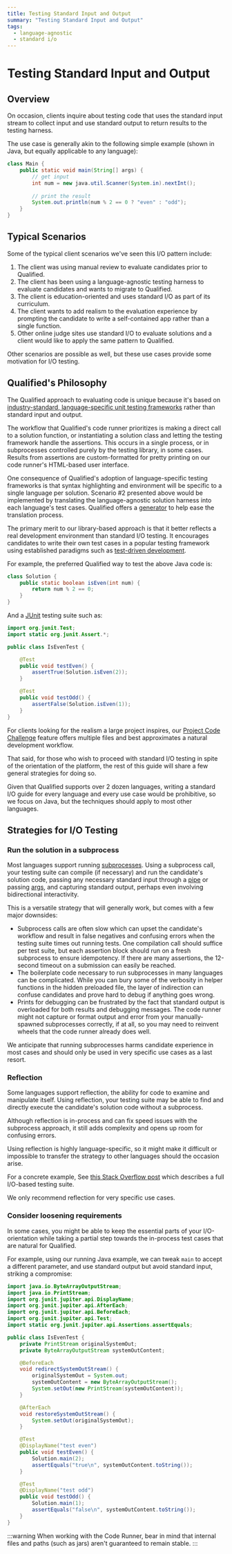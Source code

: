 ```yaml
---
title: Testing Standard Input and Output
summary: "Testing Standard Input and Output"
tags:
  - language-agnostic
  - standard i/o
---
```


# Testing Standard Input and Output

## Overview

On occasion, clients inquire about testing code that uses the standard input stream to collect input and use standard output to return results to the testing harness.

The use case is generally akin to the following simple example (shown in Java, but equally applicable to any language):

```java
class Main {
    public static void main(String[] args) {
        // get input
        int num = new java.util.Scanner(System.in).nextInt(); 
       
        // print the result
        System.out.println(num % 2 == 0 ? "even" : "odd"); 
    }
}
```

## Typical Scenarios

Some of the typical client scenarios we've seen this I/O pattern include:

1. The client was using manual review to evaluate candidates prior to Qualified.
2. The client has been using a language-agnostic testing harness to evaluate candidates and wants to migrate to Qualified.
3. The client is education-oriented and uses standard I/O as part of its curriculum.
4. The client wants to add realism to the evaluation experience by prompting the candidate to write a self-contained app rather than a single function.
5. Other online judge sites use standard I/O to evaluate solutions and a client would like to apply the same pattern to Qualified.

Other scenarios are possible as well, but these use cases provide some motivation for I/O testing.

## Qualified's Philosophy

The Qualified approach to evaluating code is unique because it's based on [industry-standard, language-specific unit testing frameworks](http://localhost:8080/reference/languages) rather than standard input and output.

The workflow that Qualified's code runner prioritizes is making a direct call to a solution function, or instantiating a solution class and letting the testing framework handle the assertions. This occurs in a single process, or in subprocesses controlled purely by the testing library, in some cases. Results from assertions are custom-formatted for pretty printing on our code runner's HTML-based user interface.

One consequence of Qualified's adoption of language-specific testing frameworks is that syntax highlighting and environment will be specific to a single language per solution. Scenario #2 presented above would be implemented by translating the language-agnostic solution harness into each language's test cases. Qualified offers a [generator](http://localhost:8080/reference/features/challenges/code/language-generator) to help ease the translation process.

The primary merit to our library-based approach is that it better reflects a real development environment than standard I/O testing. It encourages candidates to write their own test cases in a popular testing framework using established paradigms such as [test-driven development](https://en.wikipedia.org/wiki/Test-driven_development).

For example, the preferred Qualified way to test the above Java code is:

```java
class Solution {
    public static boolean isEven(int num) {
        return num % 2 == 0;
    }
}
```

And a [JUnit](https://en.wikipedia.org/wiki/JUnit) testing suite such as:

```java
import org.junit.Test;
import static org.junit.Assert.*;

public class IsEvenTest {

    @Test
    public void testEven() {
        assertTrue(Solution.isEven(2));
    }

    @Test
    public void testOdd() {
        assertFalse(Solution.isEven(1));
    }
}
```

For clients looking for the realism a large project inspires, our [Project Code Challenge](http://localhost:8080/creating-content/challenges/challenge-types/#project-code-challenges) feature offers multiple files and best approximates a natural development workflow.

That said, for those who wish to proceed with standard I/O testing in spite of the orientation of the platform, the rest of this guide will share a few general strategies for doing so.

Given that Qualified supports over 2 dozen languages, writing a standard I/O guide for every language and every use case would be prohibitive, so we focus on Java, but the techniques should apply to most other languages.

## Strategies for I/O Testing

### Run the solution in a subprocess

Most languages support running [subprocesses](https://en.wikipedia.org/wiki/Subprocess). Using a subprocess call, your testing suite can compile (if necessary) and run the candidate's solution code, passing any necessary standard input through a [pipe](https://en.wikipedia.org/wiki/Pipe) or passing [args](https://en.wikipedia.org/wiki/Command-line_interface#Arguments), and capturing standard output, perhaps even involving bidirectional interactivity.

This is a versatile strategy that will generally work, but comes with a few major downsides:

- Subprocess calls are often slow which can upset the candidate's workflow and result in false negatives and confusing errors when the testing suite times out running tests. One compilation call should suffice per test suite, but each assertion block should run on a fresh subprocess to ensure idempotency. If there are many assertions, the 12-second timeout on a submission can easily be reached.
- The boilerplate code necessary to run subprocesses in many languages can be complicated. While you can bury some of the verbosity in helper functions in the hidden preloaded file, the layer of indirection can confuse candidates and prove hard to debug if anything goes wrong.
- Prints for debugging can be frustrated by the fact that standard output is overloaded for both results and debugging messages. The code runner might not capture or format output and error from your manually-spawned subprocesses correctly, if at all, so you may need to reinvent wheels that the code runner already does well.

We anticipate that running subprocesses harms candidate experience in most cases and should only be used in very specific use cases as a last resort.

### Reflection

Some languages support reflection, the ability for code to examine and manipulate itself. Using reflection, your testing suite may be able to find and directly execute the candidate's solution code without a subprocess.

Although reflection is in-process and can fix speed issues with the subprocess approach, it still adds complexity and opens up room for confusing errors.

Using reflection is highly language-specific, so it might make it difficult or impossible to transfer the strategy to other languages should the occasion arise.

For a concrete example, See [this Stack Overflow post](https://stackoverflow.com/questions/46173987/how-to-test-a-simple-command-line-application-in-java-using-junit/46173988#46173988) which describes a full I/O-based testing suite.

We only recommend reflection for very specific use cases.

### Consider loosening requirements

In some cases, you might be able to keep the essential parts of your I/O-orientation while taking a partial step towards the in-process test cases that are natural for Qualified.

For example, using our running Java example, we can tweak `main` to accept a different parameter, and use standard output but avoid standard input, striking a compromise:

```java
import java.io.ByteArrayOutputStream;
import java.io.PrintStream;
import org.junit.jupiter.api.DisplayName;
import org.junit.jupiter.api.AfterEach;
import org.junit.jupiter.api.BeforeEach;
import org.junit.jupiter.api.Test;
import static org.junit.jupiter.api.Assertions.assertEquals;

public class IsEvenTest {
    private PrintStream originalSystemOut;
    private ByteArrayOutputStream systemOutContent;

    @BeforeEach
    void redirectSystemOutStream() {
        originalSystemOut = System.out;
        systemOutContent = new ByteArrayOutputStream();
        System.setOut(new PrintStream(systemOutContent));
    }

    @AfterEach
    void restoreSystemOutStream() {
        System.setOut(originalSystemOut);
    }

    @Test
    @DisplayName("test even")
    public void testEven() {
        Solution.main(2);
        assertEquals("true\n", systemOutContent.toString());
    }

    @Test
    @DisplayName("test odd")
    public void testOdd() {
        Solution.main(1);
        assertEquals("false\n", systemOutContent.toString());
    }
}
```

:::warning
When working with the Code Runner, bear in mind that internal files and paths (such as jars) aren't guaranteed to remain stable.
:::

